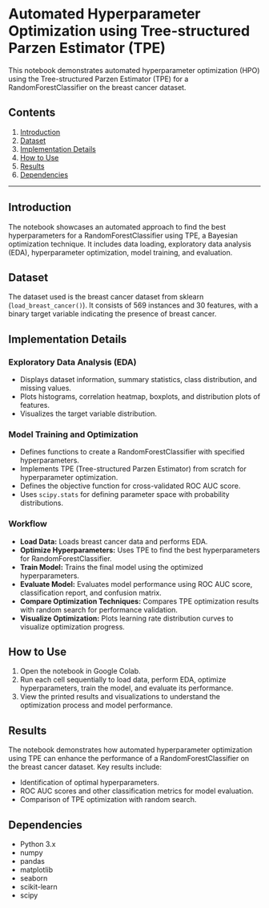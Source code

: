 # Automated Hyperparameter Optimization using Tree-structured Parzen Estimator (TPE)

This notebook demonstrates automated hyperparameter optimization (HPO) using the Tree-structured Parzen Estimator (TPE) for a RandomForestClassifier on the breast cancer dataset.

## Contents

1. [Introduction](#introduction)
2. [Dataset](#dataset)
3. [Implementation Details](#implementation-details)
4. [How to Use](#how-to-use)
5. [Results](#results)
6. [Dependencies](#dependencies)

---

## Introduction

The notebook showcases an automated approach to find the best hyperparameters for a RandomForestClassifier using TPE, a Bayesian optimization technique. It includes data loading, exploratory data analysis (EDA), hyperparameter optimization, model training, and evaluation.

## Dataset

The dataset used is the breast cancer dataset from sklearn (`load_breast_cancer()`). It consists of 569 instances and 30 features, with a binary target variable indicating the presence of breast cancer.

## Implementation Details

### Exploratory Data Analysis (EDA)

- Displays dataset information, summary statistics, class distribution, and missing values.
- Plots histograms, correlation heatmap, boxplots, and distribution plots of features.
- Visualizes the target variable distribution.

### Model Training and Optimization

- Defines functions to create a RandomForestClassifier with specified hyperparameters.
- Implements TPE (Tree-structured Parzen Estimator) from scratch for hyperparameter optimization.
- Defines the objective function for cross-validated ROC AUC score.
- Uses `scipy.stats` for defining parameter space with probability distributions.

### Workflow

- **Load Data:** Loads breast cancer data and performs EDA.
- **Optimize Hyperparameters:** Uses TPE to find the best hyperparameters for RandomForestClassifier.
- **Train Model:** Trains the final model using the optimized hyperparameters.
- **Evaluate Model:** Evaluates model performance using ROC AUC score, classification report, and confusion matrix.
- **Compare Optimization Techniques:** Compares TPE optimization results with random search for performance validation.
- **Visualize Optimization:** Plots learning rate distribution curves to visualize optimization progress.

## How to Use

1. Open the notebook in Google Colab.
2. Run each cell sequentially to load data, perform EDA, optimize hyperparameters, train the model, and evaluate its performance.
3. View the printed results and visualizations to understand the optimization process and model performance.

## Results

The notebook demonstrates how automated hyperparameter optimization using TPE can enhance the performance of a RandomForestClassifier on the breast cancer dataset. Key results include:

- Identification of optimal hyperparameters.
- ROC AUC scores and other classification metrics for model evaluation.
- Comparison of TPE optimization with random search.

## Dependencies

- Python 3.x
- numpy
- pandas
- matplotlib
- seaborn
- scikit-learn
- scipy
